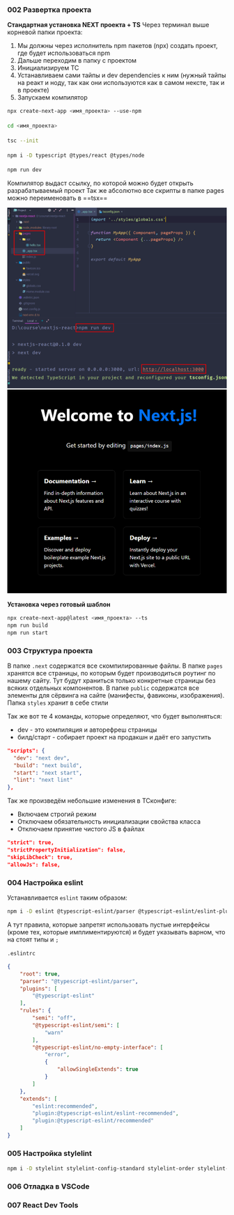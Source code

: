 ### 002 Развертка проекта

**Стандартная установка NEXT проекта + TS**
Через терминал выше корневой папки проекта:
1) Мы должны через исполнитель npm пакетов (npx) создать проект, где будет использоваться npm
2) Дальше переходим в папку с проектом
3) Инициализируем ТС
4) Устанавливаем сами тайпы и dev dependencies к ним (нужный тайпы на реакт и ноду, так как они используются как в самом нексте, так и в проекте)
5) Запускаем компилятор

```bash
npx create-next-app <имя_проекта> --use-npm

cd <имя_проекта>

tsc --init

npm i -D typescript @types/react @types/node

npm run dev
```

Компилятор выдаст ссылку, по которой можно будет открыть разрабатываемый проект
Так же абсолютно все скрипты в папке pages можно переименовать в ==tsx==

![](_png/Pasted%20image%2020221008153810.png)
![](_png/Pasted%20image%2020221008153813.png)

**Установка через готовый шаблон**

```bash
npx create-next-app@latest <имя_проекта> --ts
npm run build
npm run start
```


### 003 Структура проекта

В папке `.next` содержатся все скомпилированные файлы.
В папке `pages` хранятся все страницы, по которым будет производиться роутинг по нашему сайту. Тут будут храниться только конкретные страницы без всяких отдельных компонентов.
В папке `public` содержатся все элементы для сёрвинга на сайте (манифесты, фавиконы, изображения).
Папка `styles` хранит в себе стили

Так же вот те 4 команды, которые определяют, что будет выполняться:
- dev - это компиляция и авторефреш страницы
- билд/старт - собирает проект на продакшн и даёт его запустить
```JSON
"scripts": {  
  "dev": "next dev",  
  "build": "next build",  
  "start": "next start",  
  "lint": "next lint"  
},
```

Так же произведём небольшие изменения в ТСконфиге: 
- Включаем строгий режим
- Отключаем обязательность инициализации свойства класса
- Отключаем принятие чистого JS в файлах 

```JSON
"strict": true,
"strictPropertyInitialization": false,
"skipLibCheck": true,  
"allowJs": false,
```

### 004 Настройка eslint

Устанавливается `eslint` таким образом:

```bash
npm i -D eslint @typescript-eslint/parser @typescript-eslint/eslint-plugin
```

А тут правила, которые запретят использовать пустые интерфейсы (кроме тех, которые имплиментируются) и будет указывать варном, что на стоят типы и `;`

`.eslintrc`
```JSON
{
	"root": true,
	"parser": "@typescript-eslint/parser",
	"plugins": [
		"@typescript-eslint"
	],
	"rules": {
		"semi": "off",
		"@typescript-eslint/semi": [
			"warn"
		],
		"@typescript-eslint/no-empty-interface": [
			"error",
			{
				"allowSingleExtends": true
			}
		]
	},
	"extends": [
		"eslint:recommended",
		"plugin:@typescript-eslint/eslint-recommended",
		"plugin:@typescript-eslint/recommended"
	]
}
```

### 005 Настройка stylelint



```bash
npm i -D stylelint stylelint-config-standard stylelint-order stylelint-order-config-standard
```






### 006 Отладка в VSCode



### 007 React Dev Tools


